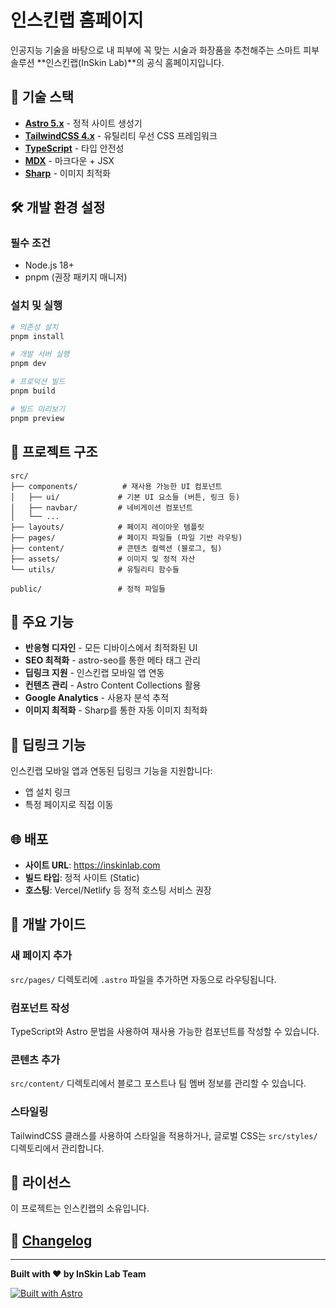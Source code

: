 # 인스킨랩 홈페이지

인공지능 기술을 바탕으로 내 피부에 꼭 맞는 시술과 화장품을 추천해주는 스마트 피부 솔루션 **인스킨랩(InSkin Lab)**의 공식 홈페이지입니다.

## 🚀 기술 스택

- **[Astro 5.x](https://astro.build)** - 정적 사이트 생성기
- **[TailwindCSS 4.x](https://tailwindcss.com)** - 유틸리티 우선 CSS 프레임워크
- **[TypeScript](https://www.typescriptlang.org/)** - 타입 안전성
- **[MDX](https://mdxjs.com/)** - 마크다운 + JSX
- **[Sharp](https://sharp.pixelplumbing.com/)** - 이미지 최적화

## 🛠️ 개발 환경 설정

### 필수 조건
- Node.js 18+ 
- pnpm (권장 패키지 매니저)

### 설치 및 실행

```bash
# 의존성 설치
pnpm install

# 개발 서버 실행
pnpm dev

# 프로덕션 빌드
pnpm build

# 빌드 미리보기
pnpm preview
```

## 📁 프로젝트 구조

```
src/
├── components/          # 재사용 가능한 UI 컴포넌트
│   ├── ui/             # 기본 UI 요소들 (버튼, 링크 등)
│   ├── navbar/         # 네비게이션 컴포넌트
│   └── ...
├── layouts/            # 페이지 레이아웃 템플릿
├── pages/              # 페이지 파일들 (파일 기반 라우팅)
├── content/            # 콘텐츠 컬렉션 (블로그, 팀)
├── assets/             # 이미지 및 정적 자산
└── utils/              # 유틸리티 함수들

public/                 # 정적 파일들
```

## 🎯 주요 기능

- **반응형 디자인** - 모든 디바이스에서 최적화된 UI
- **SEO 최적화** - astro-seo를 통한 메타 태그 관리
- **딥링크 지원** - 인스킨랩 모바일 앱 연동
- **컨텐츠 관리** - Astro Content Collections 활용
- **Google Analytics** - 사용자 분석 추적
- **이미지 최적화** - Sharp를 통한 자동 이미지 최적화

## 🔗 딥링크 기능

인스킨랩 모바일 앱과 연동된 딥링크 기능을 지원합니다:
- 앱 설치 링크
- 특정 페이지로 직접 이동

## 🌐 배포

- **사이트 URL**: https://inskinlab.com
- **빌드 타입**: 정적 사이트 (Static)
- **호스팅**: Vercel/Netlify 등 정적 호스팅 서비스 권장

## 🧪 개발 가이드

### 새 페이지 추가
`src/pages/` 디렉토리에 `.astro` 파일을 추가하면 자동으로 라우팅됩니다.

### 컴포넌트 작성
TypeScript와 Astro 문법을 사용하여 재사용 가능한 컴포넌트를 작성할 수 있습니다.

### 콘텐츠 추가
`src/content/` 디렉토리에서 블로그 포스트나 팀 멤버 정보를 관리할 수 있습니다.

### 스타일링
TailwindCSS 클래스를 사용하여 스타일을 적용하거나, 글로벌 CSS는 `src/styles/` 디렉토리에서 관리합니다.

## 📝 라이선스

이 프로젝트는 인스킨랩의 소유입니다.

## 📖 [Changelog](./CHANGELOG.md)

---

**Built with ❤️ by InSkin Lab Team**

[![Built with Astro](https://astro.badg.es/v1/built-with-astro.svg)](https://astro.build)